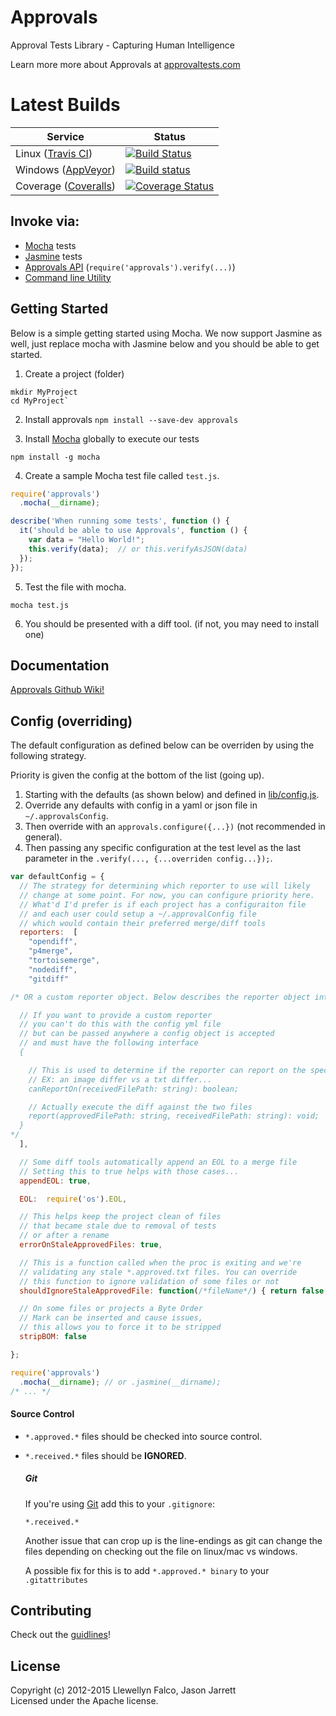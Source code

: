 # Approvals

Approval Tests Library - Capturing Human Intelligence

Learn more more about Approvals at [approvaltests.com](http://approvaltests.com)

# Latest Builds

 Service | Status
------------- | -------------
Linux ([Travis CI](https://travis-ci.org/)) | [![Build Status](https://travis-ci.org/approvals/Approvals.NodeJS.png?branch=master)](https://travis-ci.org/approvals/Approvals.NodeJS)
Windows ([AppVeyor](http://appveyor.com)) | [![Build status](https://ci.appveyor.com/api/projects/status/fwyi6sryl03h9em6)](https://ci.appveyor.com/project/JasonJarrett/approvals-nodejs)
Coverage ([Coveralls](https://coveralls.io)) | [![Coverage Status](https://coveralls.io/repos/approvals/Approvals.NodeJS/badge.svg)](https://coveralls.io/r/approvals/Approvals.NodeJS)


## Invoke via:

- [Mocha](http://visionmedia.github.io/mocha/) tests
- [Jasmine](http://pivotal.github.io/jasmine/) tests
- [Approvals API](https://github.com/approvals/Approvals.NodeJS/wiki/Manual-API) (`require('approvals').verify(...)`)
- [Command line Utility](https://github.com/approvals/Approvals.NodeJS/wiki/Command-Line)

## Getting Started

Below is a simple getting started using Mocha. We now support Jasmine as well, just replace mocha with Jasmine below and you should be able to get started.

1. Create a project (folder)

  ```
  mkdir MyProject
  cd MyProject`
  ```

2. Install approvals
  `npm install --save-dev approvals`

3. Install [Mocha](http://visionmedia.github.io/mocha/) globally to execute our tests

  ```
  npm install -g mocha  
  ```

4. Create a sample Mocha test file called `test.js`.

  ```javascript
  require('approvals')
    .mocha(__dirname);

  describe('When running some tests', function () {
    it('should be able to use Approvals', function () {
      var data = "Hello World!";
      this.verify(data);  // or this.verifyAsJSON(data)
    });
  });
  ```

5. Test the file with mocha.

  ```
  mocha test.js
  ```

6. You should be presented with a diff tool. (if not, you may need to install one)

## Documentation

[Approvals Github Wiki!](https://github.com/approvals/Approvals.NodeJS/wiki)

## Config (overriding)

The default configuration as defined below can be overriden by using the following strategy.

Priority is given the config at the bottom of the list (going up).

1. Starting with the defaults (as shown below) and defined in [lib/config.js](lib/config.js).
2. Override any defaults with config in a yaml or json file in `~/.approvalsConfig`.
3. Then override with an `approvals.configure({...})` (not recommended in general).
4. Then passing any specific configuration at the test level as the last parameter in the `.verify(..., {...overriden config...});`.

```javascript
var defaultConfig = {
  // The strategy for determining which reporter to use will likely
  // change at some point. For now, you can configure priority here.
  // What'd I'd prefer is if each project has a configuraiton file
  // and each user could setup a ~/.approvalConfig file
  // which would contain their preferred merge/diff tools
  reporters:  [
    "opendiff",
    "p4merge",
    "tortoisemerge",
    "nodediff",
    "gitdiff"

/* OR a custom reporter object. Below describes the reporter object interface:

  // If you want to provide a custom reporter
  // you can't do this with the config yml file
  // but can be passed anywhere a config object is accepted
  // and must have the following interface
  {

    // This is used to determine if the reporter can report on the specified file
    // EX: an image differ vs a txt differ...
    canReportOn(receivedFilePath: string): boolean;

    // Actually execute the diff against the two files
    report(approvedFilePath: string, receivedFilePath: string): void;
  }
*/
  ],

  // Some diff tools automatically append an EOL to a merge file
  // Setting this to true helps with those cases...
  appendEOL: true,

  EOL:  require('os').EOL,

  // This helps keep the project clean of files
  // that became stale due to removal of tests
  // or after a rename
  errorOnStaleApprovedFiles: true,

  // This is a function called when the proc is exiting and we're
  // validating any stale *.approved.txt files. You can override
  // this function to ignore validation of some files or not
  shouldIgnoreStaleApprovedFile: function(/*fileName*/) { return false; },

  // On some files or projects a Byte Order
  // Mark can be inserted and cause issues,
  // this allows you to force it to be stripped
  stripBOM: false

};
```

```javascript
require('approvals')
  .mocha(__dirname); // or .jasmine(__dirname);
/* ... */
```

#### Source Control

- `*.approved.*` files should be checked into source control.
- `*.received.*` files should be **IGNORED**.

  ##### Git

  If you're using [Git](http://git-scm.com) add this to your `.gitignore`:

  ```
  *.received.*
  ```

  Another issue that can crop up is the line-endings as git can change the files depending on checking out the file on linux/mac vs windows.

  A possible fix for this is to add `*.approved.* binary` to your `.gitattributes`

## Contributing

Check out the [guidlines](CONTRIBUTING.md)!

## License
Copyright (c) 2012-2015 Llewellyn Falco, Jason Jarrett  
Licensed under the Apache license.
